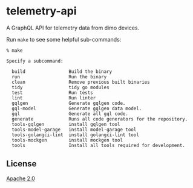 # telemetry-api

A GraphQL API for telemetry data from dimo devices.

Run `make` to see some helpful sub-commands:

```
% make

Specify a subcommand:

  build                Build the binary
  run                  Run the binary
  clean                Remove previous built binaries
  tidy                 tidy go modules
  test                 Run tests
  lint                 Run linter
  gqlgen               Generate gqlgen code.
  gql-model            Generate gqlgen data model.
  gql                  Generate all gql code.
  generate             Runs all code generators for the repository.
  tools-gqlgen         install gqlgen tool
  tools-model-garage   install model-garage tool
  tools-golangci-lint  install golangci-lint tool
  tools-mockgen        install mockgen tool
  tools                Install all tools required for development.
```

## License

[Apache 2.0](LICENSE)
